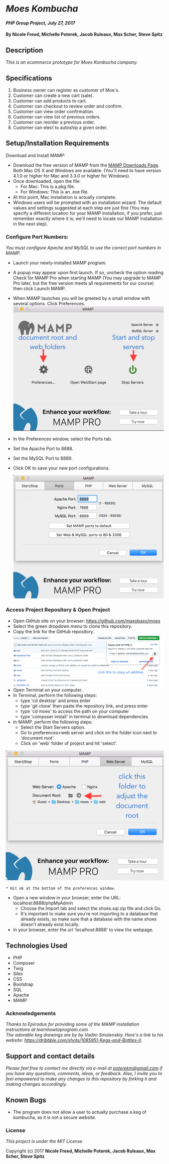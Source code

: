 # _Moes Kombucha_

#### _PHP Group Project, July 27, 2017_

#### By **Nicole Freed, Michelle Poterek, Jacob Ruleaux, Max Scher, Steve Spitz**

## Description

_This is an ecommerce prototype for Moes Kombucha company._

## Specifications

1. Business owner can register as customer of Moe's.
2. Customer can create a new cart (sale).
3. Customer can add products to cart.
4. Customer can checkout to review order and confirm.
5. Customer can view order confirmation.
6. Customer can view list of previous orders.
7. Customer can reorder a previous order.
8. Customer can elect to autoship a given order.

<!-- Customer can login with username and password.
  - Customer login will be authenticated.
Customer can view store locations on a map.-->



## Setup/Installation Requirements

Download and Install MAMP:
* Download the free version of MAMP from the [MAMP Downloads Page](https://www.mamp.info/en/downloads). Both Mac OS X and Windows are available. (You'll need to have version 4.1.0 or higher for Mac and 3.3.0 or higher for Windows).
* Once downloaded, open the file:
    * For Mac: This is a.pkg file.
    * For Windows: This is an .exe file.
* At this point, Mac installation is actually complete.
* Windows users will be prompted with an installation wizard. The default values and settings suggested at each step are just fine (You may specify a different location for your MAMP installation, if you prefer, just remember exactly where it is; we'll need to locate our MAMP installation in the next step).

### Configure Port Numbers:  
_You must configure Apache and MySQL to use the correct port numbers in MAMP._

* Launch your newly-installed MAMP program.
* A popup may appear upon first launch. If so, uncheck the option reading Check for MAMP Pro when starting MAMP (You may upgrade to MAMP Pro later, but the free version meets all requirements for our course) then click Launch MAMP.
* When MAMP launches you will be greeted by a small window with several options. Click Preferences.
![Image of starting servers](web/img/how_to_start_server.png)
* In the Preferences window, select the Ports tab.
* Set the Apache Port to 8888.
* Set the MySQL Port to 8889.
* Click OK to save your new port configurations.

  ![screenshot of port number configuration](web/img/how_to_port_numbers.png)


### Access Project Repository & Open Project
* Open GitHub site on your browser: https://github.com/maxobaxo/moes
* Select the green dropdown menu to clone this repository.
* Copy the link for the GitHub repository.
![screenshot of port number configuration](web/img/git_clone.png)
* Open Terminal on your computer.
* In Terminal, perform the following steps:
    * type 'cd desktop' and press enter
    * type 'git clone' then paste the repository link, and press enter
    * type 'cd moes' to access the path on your computer
    * type 'composer install' in terminal to download dependencies
* In MAMP, perform the following steps:
    * Select the Start Servers option.
    * Go to preferences>web server and click on the folder icon next to 'document root'.
    * Click on 'web' folder of project and hit 'select'.

 ![screenshot of port number configuration](web/img/how_to_document_root.png)

    * Hit ok at the bottom of the preferences window.
* Open a new window in your browser, enter the URL: localhost:8888/phpMyAdmin
    * Choose the Import tab and select the shoes.sql.zip file and click Go.
    * It's important to make sure you're not importing to a database that already exists, so make sure that a database with the name shoes doesn't already exist locally.
* In your browser, enter the url 'localhost:8888' to view the webpage.



## Technologies Used

* PHP
* Composer
* Twig
* Silex
* CSS
* Bootstrap
* SQL
* Apache
* MAMP

### Acknowledgements
_Thanks to Epicodus for providing some of the MAMP installation instructions at learnhowtoprogram.com_  
_The adorable keg drawings are by by Vadim Smolenskiy. Here's a link to his website: https://dribbble.com/shots/1085951-Kegs-and-Bottles-II._

## Support and contact details
_Please feel free to contact me directly via e-mail at poterekm@gmail.com if you have any questions, comments, ideas, or feedback. Also, I invite you to feel empowered to make any changes to this repository by forking it and making changes accordingly._

## Known Bugs
* The program does not allow a user to actually purchase a keg of kombucha, as it is not a secure website.

### License

*This project is under the MIT License*

Copyright (c) 2017 **Nicole Freed, Michelle Poterek, Jacob Ruleaux, Max Scher, Steve Spitz**
